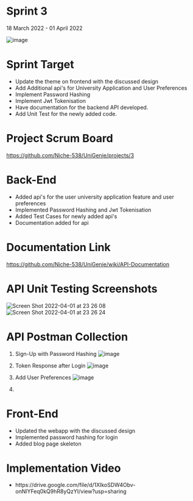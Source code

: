# Sprint 3
18 March 2022 - 01 April 2022

![image](https://user-images.githubusercontent.com/41022671/161364955-38ca48eb-62ce-4515-9ce2-81639502e61d.png)


# Sprint Target
<ul>
  <li>Update the theme on frontend with the discussed design</li>
  <li>Add Additional api's for University Application and User Preferences</li>
  <li>Implement Password Hashing</li>
  <li>Implement Jwt Tokenisation</li>
  <li>Have documentation for the backend API developed.</li>
  <li>Add Unit Test for the newly added code.</li>
</ul>

# Project Scrum Board
https://github.com/Niche-538/UniGenie/projects/3

# Back-End
<ul>
  <li>Added api's for the user university application feature and user preferences</li>
  <li>Implemented Password Hashing and Jwt Tokenisation</li>
  <li>Added Test Cases for newly added api's</li>
  <li>Documentation added for api</li>
</ul>

# Documentation Link
https://github.com/Niche-538/UniGenie/wiki/API-Documentation

# API Unit Testing Screenshots

![Screen Shot 2022-04-01 at 23 26 08](https://user-images.githubusercontent.com/54627841/161364202-abcae4fb-903a-4ac5-a9a8-ab8027e8275e.png)
![Screen Shot 2022-04-01 at 23 26 24](https://user-images.githubusercontent.com/54627841/161364210-f92d1615-3357-4e49-8bc2-5953710601b4.png)


# API Postman Collection

1. Sign-Up with Password Hashing
![image](https://user-images.githubusercontent.com/41022671/161364363-23945573-9cd9-4a19-95cd-02e18a19b78a.png)

2. Token Response after Login
![image](https://user-images.githubusercontent.com/41022671/161364389-22394a7c-dac5-425b-ab4c-0b5ad62a75e5.png)

3. Add User Preferences
![image](https://user-images.githubusercontent.com/41022671/161365210-92b2f966-93ef-435c-9091-b69b1b468bdd.png)

4.  

# Front-End
<ul>
  <li>Updated the webapp with the discussed design</li>
  <li>Implemented password hashing for login</li>
  <li>Added blog page skeleton</li>
</ul>

# Implementation Video
<ul>
   <li>https://drive.google.com/file/d/1XlkoSDW4Obv-onNlYFeq0kQ9hR8yQzYI/view?usp=sharing</li>
</ul>
 

 
